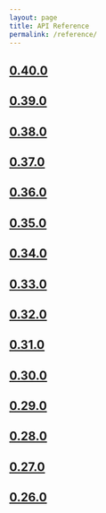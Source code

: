 ```yaml
---
layout: page
title: API Reference
permalink: /reference/
---
```


<!-- MARKER -->
## [0.40.0](../api/0.40.0/index)
## [0.39.0](../api/0.39.0/index)
## [0.38.0](../api/0.38.0/index)
## [0.37.0](../api/0.37.0/index)
## [0.36.0](../api/0.36.0/index)
## [0.35.0](../api/0.35.0/index)
## [0.34.0](../api/0.34.0/index)
## [0.33.0](../api/0.33.0/index)
## [0.32.0](../api/0.32.0/index)
## [0.31.0](../api/0.31.0/index)
## [0.30.0](../api/0.30.0/index)
## [0.29.0](../api/0.29.0/index)
## [0.28.0](../api/0.28.0/index)
## [0.27.0](../api/0.27.0/index)
## [0.26.0](../api/0.26.0/index)
